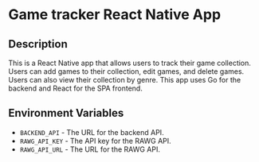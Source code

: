 # Game tracker React Native App

## Description

This is a React Native app that allows users to track their game collection. Users can add games to their collection,
edit games, and delete games. Users can also view their collection by genre. This app uses Go for the backend and React
for the SPA frontend.

## Environment Variables

- `BACKEND_API` - The URL for the backend API.
- `RAWG_API_KEY` - The API key for the RAWG API.
- `RAWG_API_URL` - The URL for the RAWG API.
